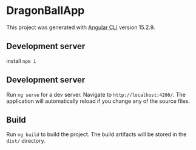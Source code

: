 # DragonBallApp

This project was generated with [Angular CLI](https://github.com/angular/angular-cli) version 15.2.9.

## Development server
install `npm i`

## Development server

Run `ng serve` for a dev server. Navigate to `http://localhost:4200/`. The application will automatically reload if you change any of the source files.

## Build

Run `ng build` to build the project. The build artifacts will be stored in the `dist/` directory.
